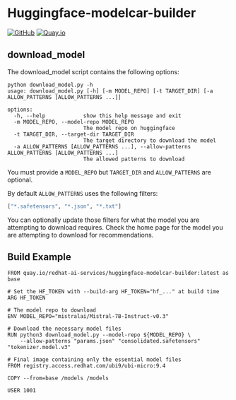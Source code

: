 # Huggingface-modelcar-builder

[![GitHub](https://img.shields.io/badge/GitHub-repo-blue.svg)](https://github.com/redhat-ai-services/modelcar-catalog/tree/main/huggingface-modelcar-builder) [![Quay.io](https://img.shields.io/badge/Quay.io-image-blue.svg)](https://quay.io/repository/redhat-ai-services/huggingface-modelcar-builder)

## download_model

The download_model script contains the following options:

```
python download_model.py -h         
usage: download_model.py [-h] [-m MODEL_REPO] [-t TARGET_DIR] [-a ALLOW_PATTERNS [ALLOW_PATTERNS ...]]

options:
  -h, --help            show this help message and exit
  -m MODEL_REPO, --model-repo MODEL_REPO
                        The model repo on huggingface
  -t TARGET_DIR, --target-dir TARGET_DIR
                        The target directory to download the model
  -a ALLOW_PATTERNS [ALLOW_PATTERNS ...], --allow-patterns ALLOW_PATTERNS [ALLOW_PATTERNS ...]
                        The allowed patterns to download
```

You must provide a `MODEL_REPO` but `TARGET_DIR` and `ALLOW_PATTERNS` are optional.

By default `ALLOW_PATTERNS` uses the following filters:

```python
["*.safetensors", "*.json", "*.txt"]
```

You can optionally update those filters for what the model you are attempting to download requires.  Check the home page for the model you are attempting to download for recommendations.

## Build Example

```
FROM quay.io/redhat-ai-services/huggingface-modelcar-builder:latest as base

# Set the HF_TOKEN with --build-arg HF_TOKEN="hf_..." at build time
ARG HF_TOKEN

# The model repo to download
ENV MODEL_REPO="mistralai/Mistral-7B-Instruct-v0.3"

# Download the necessary model files
RUN python3 download_model.py --model-repo ${MODEL_REPO} \
    --allow-patterns "params.json" "consolidated.safetensors" "tokenizer.model.v3"

# Final image containing only the essential model files
FROM registry.access.redhat.com/ubi9/ubi-micro:9.4

COPY --from=base /models /models

USER 1001
```
